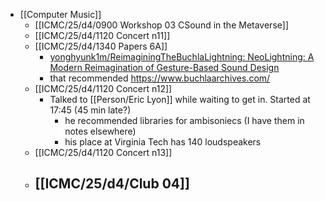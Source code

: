 - [[Computer Music]]
	- [[ICMC/25/d4/0900 Workshop 03 CSound in the Metaverse]]
	- [[ICMC/25/d4/1120 Concert n11]]
	- [[ICMC/25/d4/1340 Papers 6A]]
		- [yonghyunk1m/ReimaginingTheBuchlaLightning: NeoLightning: A Modern Reimagination of Gesture-Based Sound Design](https://github.com/yonghyunk1m/ReimaginingTheBuchlaLightning)
		- that recommended https://www.buchlaarchives.com/
	- [[ICMC/25/d4/1120 Concert n12]]
		- Talked to [[Person/Eric Lyon]] while waiting to get in. Started at 17:45 (45 min late?)
			- he recommended libraries for ambisoniecs (I have them in notes elsewhere)
			- his place at Virginia Tech has 140 loudspeakers
	- [[ICMC/25/d4/1120 Concert n13]]
	- [[ICMC/25/d4/Club 04]]
		-